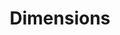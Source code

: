 ---
bigquery: https://console.cloud.google.com/bigquery?p=covid-19-dimensions-ai&page=table&d=data&t=publications
contributors: Digital Science, https://www.digital-science.com/
cost: Free for personal, non-commercial use.
description: Dimensions contains more than 100 million publications, ranging from
  articles published in scholarly journals, books and book chapters, to preprints
  and conference proceedings. All publications are contextualized with linked data
  sets, funding, publications, patents, clinical trials, and policy documents. You
  can also view associated categories, funders, institutions, and researcher profiles.
documentation: https://docs.dimensions.ai/bigquery/index.html
last_edit: Mon, 04 Apr 2022 19:04:00 GMT
location: https://www.dimensions.ai/products/free/
maintained_by: Digital Science, https://www.digital-science.com/
schema_fields: '[''category_hrcs_rac'', ''repository_url'', ''funder_org'', ''mesh_terms'',
  ''license'', ''funding_amount'', ''parent_id'', ''current_assignee_orgs'', ''date_modified'',
  ''funding_currency'', ''repository_id'', ''mesh_headings'', ''category_hra'', ''embargo_date'',
  ''pmcid'', ''organisation_details'', ''date_print'', ''registry'', ''start_year'',
  ''concepts'', ''book_series_title'', ''eisbn'', ''research_org_state_names'', ''funding_gbp'',
  ''created_date'', ''filing_status'', ''funding_details'', ''funding_eur'', ''open_access_categories'',
  ''funding_jpy'', ''subtitles'', ''funder_countries'', ''jurisdiction'', ''legal_status'',
  ''original_assignee_orgs'', ''publication_ids'', ''original_title'', ''family_count'',
  ''family_id'', ''associated_publication_pmid'', ''start_date'', ''expiration_year'',
  ''date_imported_gbq'', ''cited_by_ids'', ''publisher'', ''pmid'', ''aliases'', ''research_org_country_names'',
  ''publication_date'', ''current_assignee'', ''book_title'', ''category_hrcs_hc'',
  ''journal'', ''open_access_categories_v2'', ''investigators'', ''categories'', ''ipcr'',
  ''proceedings_title'', ''family_members_ids'', ''granted_year'', ''brief_title'',
  ''assignee_countries'', ''type'', ''legal_events'', ''category_uoa'', ''title'',
  ''application_number'', ''funding_usd'', ''source_id'', ''associated_publication_doi'',
  ''funding_chf'', ''altmetrics'', ''category_bra'', ''granted_date'', ''cpc'', ''date_normal'',
  ''citation_string'', ''relationships'', ''journal_lists'', ''pages'', ''priority_date'',
  ''category_for'', ''doi'', ''end_date'', ''labels'', ''linkout'', ''year'', ''funding_aud'',
  ''funder_org_cities'', ''kind'', ''acknowledgements'', ''filing_date'', ''volume'',
  ''category_rcdc'', ''inventor_names'', ''current_assignee_countries'', ''original_assignee_countries'',
  ''category_icrp_ct'', ''funding_nzd'', ''email_address'', ''acronym'', ''expiration_date'',
  ''priority_year'', ''links'', ''isbn'', ''end_year'', ''interventions'', ''grant_number'',
  ''associated_publication_id'', ''date'', ''abstract'', ''assignee_orgs'', ''conference'',
  ''wikipedia_url'', ''date_inserted'', ''supporting_grant_ids'', ''patent_ids'',
  ''status'', ''funder_org_state_codes'', ''metrics'', ''citations'', ''authors'',
  ''funder_org_acronyms'', ''active_years'', ''funding_cny'', ''funding_cad'', ''funder_org_countries'',
  ''foa_number'', ''description'', ''id'', ''research_org_state_codes'', ''address'',
  ''associated_publication_arxiv_id'', ''language'', ''associated_grant_ids'', ''types'',
  ''acronyms'', ''original_assignee'', ''reference_ids'', ''date_online'', ''publication_year'',
  ''filing_year'', ''arxiv_id'', ''resulting_publication_doi'', ''researcher_ids'',
  ''category_sdg'', ''repository_name'', ''research_orgs'', ''research_org_cities'',
  ''conditions'', ''resulting_publication_ids'', ''research_org_city_names'', ''original_abstract'',
  ''external_ids'', ''issue'', ''gender'', ''clinical_trial_ids'', ''category_icrp_cso'',
  ''name'', ''research_org_countries'', ''editors'', ''phase'', ''citations_count'',
  ''established'', ''funder_orgs'']'
shortname: dimensions
tags:
- scholarly literature
- patents
- funding
- clinical trials
- academic profiles
terms_of_use: 'Use of both the Dimensions COVID-19 dataset and full Dimensions dataset
  are subject to the Dimensions Terms of use: https://www.dimensions.ai/policies-terms-legal '
title: Dimensions
uuid: dcff88bd-fe6b-4fdb-8159-809bf9d7bc1c
---